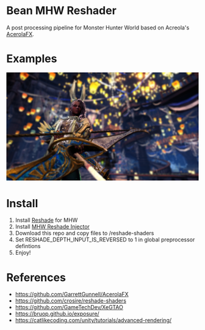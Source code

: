 # Bean MHW Reshader
A post processing pipeline for Monster Hunter World based on Acreola's [AcerolaFX](https://github.com/GarrettGunnell/AcerolaFX). 

# Examples
![example1](./Examples/example1.png)

# Install
1. Install [Reshade](https://reshade.me/) for MHW
2. Install [MHW Reshade Injector](https://www.nexusmods.com/monsterhunterworld/mods/4869)
3. Download this repo and copy files to /reshade-shaders
4. Set RESHADE_DEPTH_INPUT_IS_REVERSED to 1 in global preprocessor defintions
5. Enjoy!

# References
- https://github.com/GarrettGunnell/AcerolaFX
- https://github.com/crosire/reshade-shaders
- https://github.com/GameTechDev/XeGTAO
- https://bruop.github.io/exposure/
- https://catlikecoding.com/unity/tutorials/advanced-rendering/